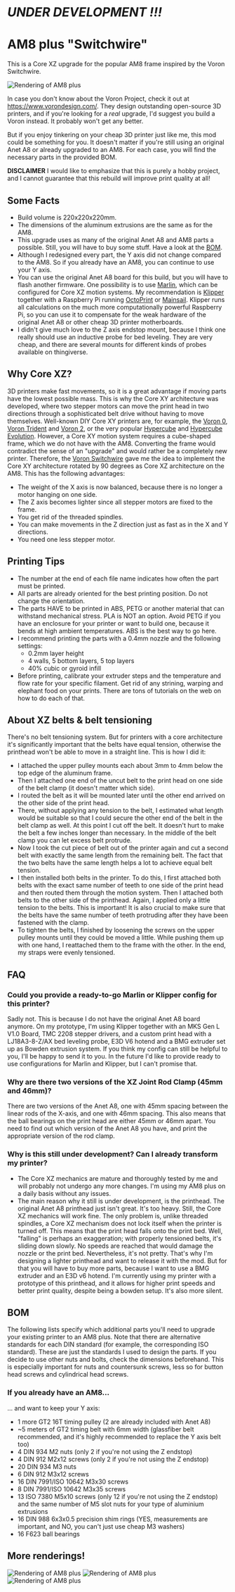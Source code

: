 # *UNDER DEVELOPMENT !!!*

# AM8 plus "Switchwire"
This is a Core XZ upgrade for the popular AM8 frame inspired by the Voron Switchwire.

![Rendering of AM8 plus](https://github.com/maximilian-foerg/AM8-plus-Switchwire/blob/7e2688451dff600d9a9c57fc6b51b4a1cb78b321/Renderings/AM8_plus_Switchwire_2021-Sep-05_03-54-34PM-000_CustomizedView7736393708.png)

In case you don't know about the Voron Project, check it out at https://www.vorondesign.com/. They design outstanding open-source 3D printers, and if you're looking for a *real* upgrade, I'd suggest you build a Voron instead. It probably won't get any better.

But if you enjoy tinkering on your cheap 3D printer just like me, this mod could be something for you. It doesn't matter if you're still using an original Anet A8 or already upgraded to an AM8. For each case, you will find the necessary parts in the provided BOM. 

__DISCLAIMER__
I would like to emphasize that this is purely a hobby project, and I cannot guarantee that this rebuild will improve print quality at all!

## Some Facts
* Build volume is 220x220x220mm.
* The dimensions of the aluminum extrusions are the same as for the AM8.
* This upgrade uses as many of the original Anet A8 and AM8 parts a possible. Still, you will have to buy some stuff. Have a look at the [BOM](#bom).
* Although I redesigned every part, the Y axis did not change compared to the AM8. So if you already have an AM8, you can continue to use your Y axis.
* You can use the original Anet A8 board for this build, but you will have to flash another firmware. One possibility is to use [Marlin](https://marlinfw.org/), which can be configured for Core XZ motion systems. My recommendation is [Klipper](https://www.klipper3d.org/) together with a Raspberry Pi running [OctoPrint](https://octoprint.org/) or [Mainsail](https://docs.mainsail.xyz/). Klipper runs all calculations on the much more computationally powerful Raspberry Pi, so you can use it to compensate for the weak hardware of the original Anet A8 or other cheap 3D printer motherboards.
* I didn't give much love to the Z axis endstop mount, because I think one really should use an inductive probe for bed leveling. They are very cheap, and there are several mounts for different kinds of probes available on thingiverse.

## Why Core XZ?
3D printers make fast movements, so it is a great advantage if moving parts have the lowest possible mass. This is why the Core XY architecture was developed, where two stepper motors can move the print head in two directions through a sophisticated belt drive without having to move themselves. Well-known DIY Core XY printers are, for example, the [Voron 0](https://www.vorondesign.com/voron0.1), [Voron Trident](https://www.vorondesign.com/voron_trident) and [Voron 2](https://www.vorondesign.com/voron2.4), or the very popular [Hypercube](https://www.thingiverse.com/thing:1752766) and [Hypercube Evolution](https://www.thingiverse.com/thing:2254103).
However, a Core XY motion system requires a cube-shaped frame, which we do not have with the AM8. Converting the frame would contradict the sense of an "upgrade" and would rather be a completely new printer. Therefore, the [Voron Switchwire](https://www.vorondesign.com/voron_switchwire) gave me the idea to implement the Core XY architecture rotated by 90 degrees as Core XZ architecture on the AM8. This has the following advantages:
* The weight of the X axis is now balanced, because there is no longer a motor hanging on one side.
* The Z axis becomes lighter since all stepper motors are fixed to the frame.
* You get rid of the threaded spindles.
* You can make movements in the Z direction just as fast as in the X and Y directions.
* You need one less stepper motor.

## Printing Tips
* The number at the end of each file name indicates how often the part must be printed.
* All parts are already oriented for the best printing position. Do not change the orientation.
* The parts HAVE to be printed in ABS, PETG or another material that can withstand mechanical stress. PLA is NOT an option. Avoid PETG if you have an enclosure for your printer or want to build one, because it bends at high ambient temperatures. ABS is the best way to go here.
* I recommend printing the parts with a 0.4mm nozzle and the following settings:
  * 0.2mm layer height
  * 4 walls, 5 bottom layers, 5 top layers
  * 40% cubic or gyroid infill
* Before printing, calibrate your extruder steps and the temperature and flow rate for your specific filament. Get rid of any strining, warping and elephant food on your prints. There are tons of tutorials on the web on how to do each of that.

## About XZ belts & belt tensioning
There's no belt tensioning system. But for printers with a core architecture it's significantly important that the belts have equal tension, otherwise the printhead won't be able to move in a straight line. This is how I did it:
* I attached the upper pulley mounts each about 3mm to 4mm below the top edge of the aluminum frame.
* Then I attached one end of the uncut belt to the print head on one side of the belt clamp (it doesn't matter which side).
* I routed the belt as it will be mounted later until the other end arrived on the other side of the print head.
* There, without applying any tension to the belt, I estimated what length would be suitable so that I could secure the other end of the belt in the belt clamp as well. At this point I cut off the belt. It doesn't hurt to make the belt a few inches longer than necessary. In the middle of the belt clamp you can let excess belt protrude.
* Now I took the cut piece of belt out of the printer again and cut a second belt with exactly the same length from the remaining belt. The fact that the two belts have the same length helps a lot to achieve equal belt tension.
* I then installed both belts in the printer. To do this, I first attached both belts with the exact same number of teeth to one side of the print head and then routed them through the motion system. Then I attached both belts to the other side of the printhead. Again, I applied only a little tension to the belts. This is important! It is also crucial to make sure that the belts have the same number of teeth protruding after they have been fastened with the clamp.
* To tighten the belts, I finished by loosening the screws on the upper pulley mounts until they could be moved a little. While pushing them up with one hand, I reattached them to the frame with the other. In the end, my straps were evenly tensioned.

## FAQ
### Could you provide a ready-to-go Marlin or Klipper config for this printer?
Sadly not. This is because I do not have the original Anet A8 board anymore. On my prototype, I'm using Klipper together with an MKS Gen L V1.0 Board, TMC 2208 stepper drivers, and a custom print head with a LJ18A3-8-Z/AX bed leveling probe, E3D V6 hotend and a BMG extruder set up as Bowden extrusion system. If you think my config can still be helpful to you, I'll be happy to send it to you. In the future I'd like to provide ready to use configurations for Marlin and Klipper, but I can't promise that.
### Why are there two versions of the XZ Joint Rod Clamp (45mm and 46mm)?
There are two versions of the Anet A8, one with 45mm spacing between the linear rods of the X-axis, and one with 46mm spacing. This also means that the ball bearings on the print head are either 45mm or 46mm apart. You need to find out which version of the Anet A8 you have, and print the appropriate version of the rod clamp.
### Why is this still under development? Can I already transform my printer?
* The Core XZ mechanics are mature and thoroughly tested by me and will probably not undergo any more changes. I'm using my AM8 plus on a daily basis without any issues.
* The main reason why it still is under development, is the printhead. The original Anet A8 printhead just isn't great. It's too heavy. Still, the Core XZ mechanics will work fine. The only problem is, unlike threaded spindles, a Core XZ mechanism does not lock itself when the printer is turned off. This means that the print head falls onto the print bed. Well, "falling" is perhaps an exaggeration; with properly tensioned belts, it's sliding down slowly. No speeds are reached that would damage the nozzle or the print bed. Nevertheless, it's not pretty. That's why I'm designing a lighter printhead and want to release it with the mod. But for that you will have to buy more parts, because I want to use a BMG extruder and an E3D v6 hotend. I'm currently using my printer with a prototype of this printhead, and it allows for higher print speeds and better print quality, despite being a bowden setup. It's also more silent.

## BOM
The following lists specify which additional parts you'll need to upgrade your existing printer to an AM8 plus. Note that there are alternative standards for each DIN standard (for example, the corresponding ISO standard). These are just the standards I used to design the parts. If you decide to use other nuts and bolts, check the dimensions beforehand. This is especially important for nuts and countersunk screws, less so for button head screws and cylindrical head screws.

### If you already have an AM8...
... and want to keep your Y axis:
* 1 more GT2 16T timing pulley (2 are already included with Anet A8)
* ~5 meters of GT2 timing belt with 6mm width (glassfiber belt recommended, and it's highly recommended to replace the Y axis belt too)
* 4 DIN 934 M2 nuts (only 2 if you're not using the Z endstop)
* 4 DIN 912 M2x12 screws (only 2 if you're not using the Z endstop)
* 20 DIN 934 M3 nuts
* 6 DIN 912 M3x12 screws
* 16 DIN 7991/ISO 10642 M3x30 screws
* 8 DIN 7991/ISO 10642 M3x35 screws
* 13 ISO 7380 M5x10 screws (only 12 if you're not using the Z endstop) and the same number of M5 slot nuts for your type of aluminium extrusions
* 16 DIN 988 6x3x0.5 precision shim rings (YES, measurements are important, and NO, you can't just use cheap M3 washers)
* 16 F623 ball bearings

## More renderings!
![Rendering of AM8 plus](https://github.com/maximilian-foerg/AM8-plus-Switchwire/blob/7e2688451dff600d9a9c57fc6b51b4a1cb78b321/Renderings/AM8_plus_Switchwire_2021-Sep-05_03-56-04PM-000_CustomizedView29330691624.png)
![Rendering of AM8 plus](https://github.com/maximilian-foerg/AM8-plus-Switchwire/blob/7e2688451dff600d9a9c57fc6b51b4a1cb78b321/Renderings/AM8_plus_Switchwire_2021-Sep-05_03-57-19PM-000_CustomizedView22261559062.png)
![Rendering of AM8 plus](https://github.com/maximilian-foerg/AM8-plus-Switchwire/blob/7e2688451dff600d9a9c57fc6b51b4a1cb78b321/Renderings/AM8_plus_Switchwire_2021-Sep-05_03-58-23PM-000_CustomizedView30775230664.png)
